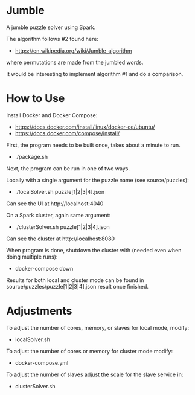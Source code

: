 # Jumble
A jumble puzzle solver using Spark.

The algorithm follows #2 found here:
* https://en.wikipedia.org/wiki/Jumble_algorithm

where permutations are made from the jumbled words.

It would be interesting to implement algorithm #1 and do a comparison.

# How to Use
Install Docker and Docker Compose:
* https://docs.docker.com/install/linux/docker-ce/ubuntu/
* https://docs.docker.com/compose/install/

First, the program needs to be built once, takes about a minute to run.
* ./package.sh

Next, the program can be run in one of two ways.

Locally with a single argument for the puzzle name (see source/puzzles):
* ./localSolver.sh puzzle[1|2|3|4].json

Can see the UI at http://localhost:4040

On a Spark cluster, again same argument:
* ./clusterSolver.sh puzzle[1|2|3|4].json

Can see the cluster at http://localhost:8080

When program is done, shutdown the cluster with (needed even when doing multiple runs):
* docker-compose down

Results for both local and cluster mode can be found in source/puzzles/puzzle[1|2|3|4].json.result once finished.

# Adjustments
To adjust the number of cores, memory, or slaves for local mode, modify:
* localSolver.sh

To adjust the number of cores or memory for cluster mode modify:
* docker-compose.yml

To adjust the number of slaves adjust the scale for the slave service in:
* clusterSolver.sh
